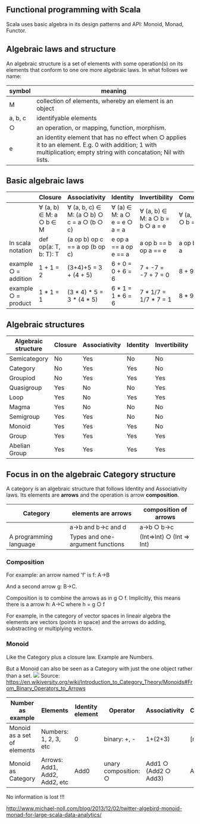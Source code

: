 ## Functional programming with Scala

Scala uses basic algebra in its design patterns and API: Monoid, Monad, Functor.

## Algebraic laws and structure

An algebraic structure is a set of elements with some operation(s) on its elements that conform to one ore more algebraic laws. In what follows we name:

|symbol|meaning|
|--|--|
|M|collection of elements, whereby an element is an object|
|a, b, c| identifyable elements|
|○|an operation, or mapping, function, morphism.|
|e|an identity element that has no effect when ○ applies it to an element. E.g. 0 with addition; 1 with multiplication; empty string with concatation; Nil with lists.|

## Basic algebraic laws

| |Closure|Associativity|Identity|Invertibility|Communativity|
|-|---|---|---|---|---|
||∀ (a, b) ∈ M: a ○ b ∈ M|∀ (a, b, c) ∈ M:  (a ○ b) ○ c = a ○ (b ○ c)|∀ (a) ∈ M: a ○ e = e ○ a = a|∀ (a, b) ∈ M: a ○ b = b ○ a = e|∀ (a, b) ∈ M: a ○ b = b ○ a|
|In scala notation|def op(a: T, b: T): T|(a op b) op c == a op (b op c)|e op a == a op e == a|a op b == b op a == e |a op b == b op a|
|example ○ = addition| 1 + 1 = 2|(3+4)+5 = 3 + (4 + 5)| 6 + 0 = 0 + 6 = 6|7 + -7 = -7 + 7 = 0|8 + 9 = 9 + 8|
|example ○ = product| 1 * 1 = 1|(3 * 4) * 5 = 3 * (4 * 5)| 6 * 1 = 1 * 6 = 6|7 * 1/7 = 1/7 * 7 = 1|8 * 9 = 9 * 8|


## Algebraic structures

|Algebraic structure|Closure|Associativity|Identity|Invertibility|Communativity|
|--|--|--|--|--|--|
|Semicategory|No|Yes|No|No|No|
|Category|No|Yes|Yes|No|No|
|Groupiod|No|Yes|Yes|Yes|No|
|Quasigroup|Yes|No|No|Yes|No|
|Loop|Yes|No|Yes|Yes|No|
|Magma|Yes|No|No|No|No|
|Semigroup|Yes|Yes|No|No|No|
|Monoid|Yes|Yes|Yes|No|No|
|Group|Yes|Yes|Yes|Yes|No|
|Abelian Group|Yes|Yes|Yes|Yes|Yes|

## Focus in on the algebraic Category structure
A category is an algebraic structure that follows Identity and Associativity laws. Its elements are **arrows** and the operation is arrow **composition**.

|Category|elements are arrows|composition of arrows|
|--|--|--|
| |a->b and b->c and d|a->b ○ b->c|
|A programming language|Types and one-argument functions|(Int=>Int) ○ (Int => Int)|

### Composition
For example: an arrow named 'f' is f: A->B

And a second arrow g: B->C.

Composition is to combine the arrows as in g ○ f. Implicitly, this means there is a arrow h: A->C where h = g ○ f

For example, in the category of vector spaces in lineair algebra the elements are vectors (points in space) and the arrows do adding, substracting or multiplying vectors.

### Monoid
Like the Category plus a closure law. Example are Numbers.

But a Monoid can also be seen as a Category with just the one object rather than a set.
![](/home/lwo/scala/notation/assets/images/Elements_as_functions.svg) 
Source: https://en.wikiversity.org/wiki/Introduction_to_Category_Theory/Monoids#From_Binary_Operators_to_Arrows

|Number as example|Elements|Identity element|Operator|Associativity|Closure|
|--|--|--|--|--|--|
| Monoid as a set of elements|Numbers: 1, 2, 3, etc|0|binary: +, -|1+(2+3)|[n]|
| Monoid as Category|Arrows: Add1, Add2, Add2, etc |Add0|unary composition: ○|Add1 ○ (Add2 ○ Add3)|Add[n]

No information is lost !!!

http://www.michael-noll.com/blog/2013/12/02/twitter-algebird-monoid-monad-for-large-scala-data-analytics/